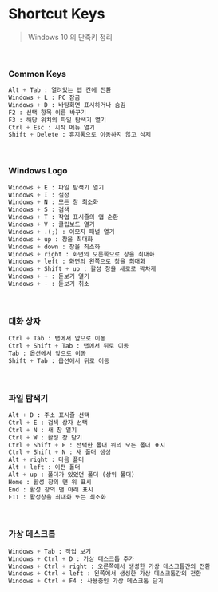 # Shortcut Keys

> Windows 10 의 단축키 정리

<br>

### Common Keys

```python
Alt + Tab : 열려있는 앱 간에 전환
Windows + L : PC 잠금
Windows + D : 바탕화면 표시하거나 숨김
F2 : 선택 항목 이름 바꾸기
F3 : 해당 위치의 파일 탐색기 열기
Ctrl + Esc : 시작 메뉴 열기
Shift + Delete : 휴지통으로 이동하지 않고 삭제
```

<br>

### Windows Logo

```python
Windows + E : 파일 탐색기 열기
Windows + I : 설정
Windows + N : 모든 창 최소화
Windows + S : 검색
Windows + T : 작업 표시줄의 앱 순환
Windows + V : 클립보드 열기
Windows + .(;) : 이모지 패널 열기
Windows + up : 창을 최대화
Windows + down : 창을 최소화
Windows + right : 화면의 오른쪽으로 창을 최대화
Windows + left : 화면의 왼쪽으로 창을 최대화
Windows + Shift + up : 활성 창을 세로로 꽉차게
Windows + + : 돋보기 열기
Windows + - : 돋보기 취소
```

<br>

### 대화 상자

```python
Ctrl + Tab : 탭에서 앞으로 이동
Ctrl + Shift + Tab : 탭에서 뒤로 이동
Tab : 옵션에서 앞으로 이동
Shift + Tab : 옵션에서 뒤로 이동
```

<br>

### 파일 탐색기

```python
Alt + D : 주소 표시줄 선택
Ctrl + E : 검색 상자 선택
Ctrl + N : 새 창 열기
Ctrl + W : 활성 창 닫기
Ctrl + Shift + E : 선택한 폴더 위의 모든 폴더 표시
Ctrl + Shift + N : 새 폴더 생성
Alt + right : 다음 폴더
Alt + left : 이전 폴더
Alt + up : 폴더가 있었던 폴더 (상위 폴더)
Home : 활성 창의 맨 위 표시
End : 활성 창의 맨 아래 표시
F11 : 활성창을 최대화 또는 최소화
```

<br>

### 가상 데스크톱

```python
Windows + Tab : 작업 보기
Windows + Ctrl + D : 가상 데스크톱 추가
Windows + Ctrl + right : 오른쪽에서 생성한 가상 데스크톱간의 전환
Windows + Ctrl + left : 왼쪽에서 생성한 가상 데스크톱간의 전환
Windows + Ctrl + F4 : 사용중인 가상 데스크톱 닫기
```

